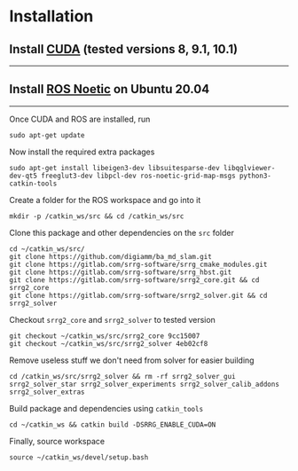 <h1>Installation</h1>

## Install [CUDA](https://developer.nvidia.com/cuda-downloads) (tested versions 8, 9.1, 10.1)
______
## Install [ROS Noetic](http://wiki.ros.org/noetic/Installation/Ubuntu) on Ubuntu 20.04
______

Once CUDA and ROS are installed, run
``` 
sudo apt-get update 
```
Now install the required extra packages
``` 
sudo apt-get install libeigen3-dev libsuitesparse-dev libqglviewer-dev-qt5 freeglut3-dev libpcl-dev ros-noetic-grid-map-msgs python3-catkin-tools
```
Create a folder for the ROS workspace and go into it
```
mkdir -p /catkin_ws/src && cd /catkin_ws/src 
```
Clone this package and other dependencies on the `src` folder
```
cd ~/catkin_ws/src/
git clone https://github.com/digiamm/ba_md_slam.git
git clone https://gitlab.com/srrg-software/srrg_cmake_modules.git 
git clone https://gitlab.com/srrg-software/srrg_hbst.git 
git clone https://gitlab.com/srrg-software/srrg2_core.git && cd srrg2_core 
git clone https://gitlab.com/srrg-software/srrg2_solver.git && cd srrg2_solver 

```
Checkout `srrg2_core` and `srrg2_solver` to tested version
```
git checkout ~/catkin_ws/src/srrg2_core 9cc15007
git checkout ~/catkin_ws/src/srrg2_solver 4eb02cf8
```
Remove useless stuff we don't need from solver for easier building
```
cd /catkin_ws/src/srrg2_solver && rm -rf srrg2_solver_gui srrg2_solver_star srrg2_solver_experiments srrg2_solver_calib_addons srrg2_solver_extras
```

Build package and dependencies using `catkin_tools`
```
cd ~/catkin_ws && catkin build -DSRRG_ENABLE_CUDA=ON
```
Finally, source workspace
```
source ~/catkin_ws/devel/setup.bash
```
